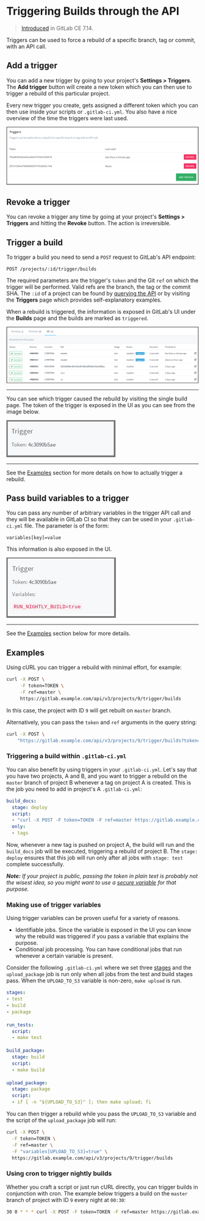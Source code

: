 # Triggering Builds through the API

> [Introduced][ci-229] in GitLab CE 7.14.

Triggers can be used to force a rebuild of a specific branch, tag or commit,
with an API call.

## Add a trigger

You can add a new trigger by going to your project's **Settings > Triggers**.
The **Add trigger** button will create a new token which you can then use to
trigger a rebuild of this particular project.

Every new trigger you create, gets assigned a different token which you can
then use inside your scripts or `.gitlab-ci.yml`. You also have a nice
overview of the time the triggers were last used.

![Triggers page overview](img/triggers_page.png)

## Revoke a trigger

You can revoke a trigger any time by going at your project's
**Settings > Triggers** and hitting the **Revoke** button. The action is
irreversible.

## Trigger a build

To trigger a build you need to send a `POST` request to GitLab's API endpoint:

```
POST /projects/:id/trigger/builds
```

The required parameters are the trigger's `token` and the Git `ref` on which
the trigger will be performed. Valid refs are the branch, the tag or the commit
SHA. The `:id` of a project can be found by [querying the API](../../api/projects.md)
or by visiting the **Triggers** page which provides self-explanatory examples.

When a rebuild is triggered, the information is exposed in GitLab's UI under
the **Builds** page and the builds are marked as `triggered`.

![Marked rebuilds as triggered on builds page](img/builds_page.png)

---

You can see which trigger caused the rebuild by visiting the single build page.
The token of the trigger is exposed in the UI as you can see from the image
below.

![Marked rebuilds as triggered on a single build page](img/trigger_single_build.png)

---

See the [Examples](#examples) section for more details on how to actually
trigger a rebuild.

## Pass build variables to a trigger

You can pass any number of arbitrary variables in the trigger API call and they
will be available in GitLab CI so that they can be used in your `.gitlab-ci.yml`
file. The parameter is of the form:

```
variables[key]=value
```

This information is also exposed in the UI.

![Build variables in UI](img/trigger_variables.png)

---

See the [Examples](#examples) section below for more details.

## Examples

Using cURL you can trigger a rebuild with minimal effort, for example:

```bash
curl -X POST \
     -F token=TOKEN \
     -F ref=master \
     https://gitlab.example.com/api/v3/projects/9/trigger/builds
```

In this case, the project with ID `9` will get rebuilt on `master` branch.

Alternatively, you can pass the `token` and `ref` arguments in the query string:

```bash
curl -X POST \
    "https://gitlab.example.com/api/v3/projects/9/trigger/builds?token=TOKEN&ref=master"
```

### Triggering a build within `.gitlab-ci.yml`

You can also benefit by using triggers in your `.gitlab-ci.yml`. Let's say that
you have two projects, A and B, and you want to trigger a rebuild on the `master`
branch of project B whenever a tag on project A is created. This is the job you
need to add in project's A `.gitlab-ci.yml`:

```yaml
build_docs:
  stage: deploy
  script:
  - "curl -X POST -F token=TOKEN -F ref=master https://gitlab.example.com/api/v3/projects/9/trigger/builds"
  only:
  - tags
```

Now, whenever a new tag is pushed on project A, the build will run and the
`build_docs` job will be executed, triggering a rebuild of project B. The
`stage: deploy` ensures that this job will run only after all jobs with
`stage: test` complete successfully.

_**Note:** If your project is public, passing the token in plain text is
probably not the wisest idea, so you might want to use a
[secure variable](../variables/README.md#user-defined-variables-secure-variables)
for that purpose._

### Making use of trigger variables

Using trigger variables can be proven useful for a variety of reasons.

* Identifiable jobs. Since the variable is exposed in the UI you can know
  why the rebuild was triggered if you pass a variable that explains the
  purpose.
* Conditional job processing. You can have conditional jobs that run whenever
  a certain variable is present.

Consider the following `.gitlab-ci.yml` where we set three
[stages](../yaml/README.md#stages) and the `upload_package` job is run only
when all jobs from the test and build stages pass. When the `UPLOAD_TO_S3`
variable is non-zero, `make upload` is run.

```yaml
stages:
- test
- build
- package

run_tests:
  script:
  - make test

build_package:
  stage: build
  script:
  - make build

upload_package:
  stage: package
  script:
  - if [ -n "${UPLOAD_TO_S3}" ]; then make upload; fi
```

You can then trigger a rebuild while you pass the `UPLOAD_TO_S3` variable
and the script of the `upload_package` job will run:

```bash
curl -X POST \
  -F token=TOKEN \
  -F ref=master \
  -F "variables[UPLOAD_TO_S3]=true" \
  https://gitlab.example.com/api/v3/projects/9/trigger/builds
```

### Using cron to trigger nightly builds

Whether you craft a script or just run cURL directly, you can trigger builds
in conjunction with cron. The example below triggers a build on the `master`
branch of project with ID `9` every night at `00:30`:

```bash
30 0 * * * curl -X POST -F token=TOKEN -F ref=master https://gitlab.example.com/api/v3/projects/9/trigger/builds
```

[ci-229]: https://gitlab.com/gitlab-org/gitlab-ci/merge_requests/229
